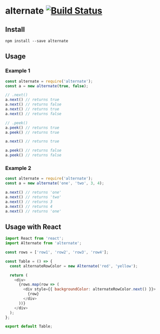# alternate [![Build Status](https://circleci.com/gh/sgnh/alternate.svg?style=shield&circle-token=b0c8c7397215a338135f17ec7795fdf388ca2316)](https://circleci.com/gh/sgnh/alternate/tree/master)

## Install
```
npm install --save alternate
```

## Usage
### Example 1
```js
const alternate = require('alternate');
const a = new alternate(true, false);

// .next()
a.next() // returns true
a.next() // returns false
a.next() // returns true
a.next() // returns false

// .peek()
a.peek() // returns true
a.peek() // returns true

a.next() // returns true

a.peek() // returns false
a.peek() // returns false
```
### Example 2
```js
const alternate = require('alternate');
const a = new alternate('one', 'two', 3, 4);

a.next() // returns 'one'
a.next() // returns 'two'
a.next() // returns 3
a.next() // returns 4
a.next() // returns 'one'
```

## Usage with React
```js
import React from 'react';
import Alternate from 'alternate';

const rows = ['row1', 'row2', 'row3', 'row4'];

const Table = () => {
  const alternateRowColor = new Alternate('red', 'yellow');

  return (
    <div>
      {rows.map(row => (
        <div style={{ backgroundColor: alternateRowColor.next() }}>
          {row}
        </div>
      ))}
    </div>
  );
};

export default Table;
```
